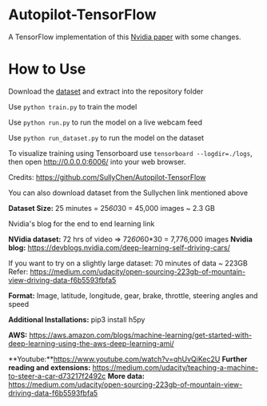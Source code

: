 # Autopilot-TensorFlow
A TensorFlow implementation of this [Nvidia paper](https://arxiv.org/pdf/1604.07316.pdf) with some changes.

# How to Use
Download the [dataset](https://drive.google.com/file/d/0B-KJCaaF7elleG1RbzVPZWV4Tlk/view?usp=sharing) and extract into the repository folder

Use `python train.py` to train the model

Use `python run.py` to run the model on a live webcam feed

Use `python run_dataset.py` to run the model on the dataset

To visualize training using Tensorboard use `tensorboard --logdir=./logs`, then open http://0.0.0.0:6006/ into your web browser.



 Credits: https://github.com/SullyChen/Autopilot-TensorFlow

 You can also download dataset from the Sullychen link mentioned above


**Dataset Size:** 25 minutes = 25*60*30 = 45,000 images ~ 2.3 GB


Nvidia's blog for the end to end learning link

 **NVidia dataset:** 72 hrs of video => 72*60*60*30 = 7,776,000 images
 **Nvidia blog:** https://devblogs.nvidia.com/deep-learning-self-driving-cars/


 If you want to try on a slightly large dataset: 70 minutes of data ~ 223GB
 Refer: https://medium.com/udacity/open-sourcing-223gb-of-mountain-view-driving-data-f6b5593fbfa5

 **Format:** Image, latitude, longitude, gear, brake, throttle, steering angles and speed



**Additional Installations:**
pip3 install h5py


 **AWS:** https://aws.amazon.com/blogs/machine-learning/get-started-with-deep-learning-using-the-aws-deep-learning-ami/

**Youtube:**https://www.youtube.com/watch?v=qhUvQiKec2U
**Further reading and extensions:** https://medium.com/udacity/teaching-a-machine-to-steer-a-car-d73217f2492c
**More data:** https://medium.com/udacity/open-sourcing-223gb-of-mountain-view-driving-data-f6b5593fbfa5
